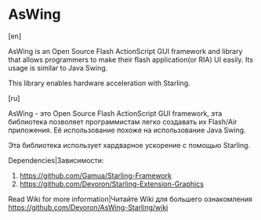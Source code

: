 # AsWing
[en]

AsWing is an Open Source Flash ActionScript GUI framework and library that allows programmers to make their flash application(or RIA) UI easily. Its usage is similar to Java Swing.

This library enables hardware acceleration with Starling.

[ru]

AsWing - это Open Source Flash ActionScript GUI framework, эта библиотека позволяет программистам легко создавать их Flash/Air приложения. Её использование похоже на использование Java Swing.

Эта библиотека использует хардварное ускорение с помощью Starling.

Dependencies|Зависимости:

1. https://github.com/Gamua/Starling-Framework
2. https://github.com/Devoron/Starling-Extension-Graphics

Read Wiki for more information|Читайте Wiki для большего ознакомления
https://github.com/Devoron/AsWing-Starling/wiki
